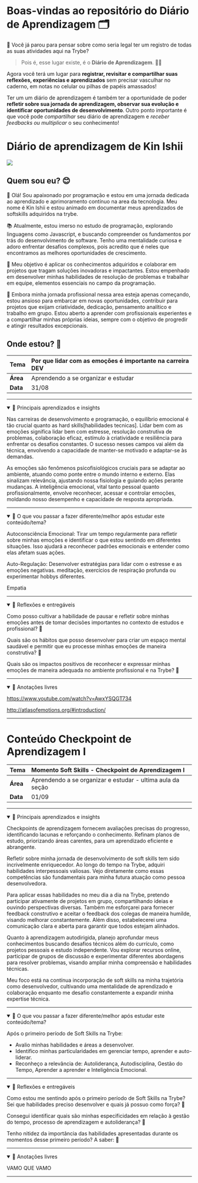 # Boas-vindas ao repositório do Diário de Aprendizagem 🗂️

💭 Você já parou para pensar sobre como seria legal ter um registro de todas as suas atividades aqui na Trybe?

> Pois é, esse lugar existe, é o **Diário de Aprendizagem**. 🎉🎉

Agora você terá um lugar para **registrar, revisitar e compartilhar suas reflexões, experiências e aprendizados** sem precisar vasculhar no caderno, em notas no celular ou pilhas de papéis amassados!

Ter um um diário de aprendizagem é também ter a oportunidade de poder **refletir sobre sua jornada de aprendizagem, observar sua evolução e identificar oportunidades de desenvolvimento**. Outro ponto importante é que você pode _compartilhar_ seu diário de aprendizagem e _receber feedbacks ou multiplicar_ o seu conhecimento!


# Diário de aprendizagem de Kin Ishii

![](https://media.giphy.com/media/amrNGnZUeWhZC/giphy.gif)

## Quem sou eu? 😊

👋 Olá! Sou apaixonado por programação e estou em uma jornada dedicada ao aprendizado e aprimoramento contínuo na area da tecnologia. Meu nome é Kin Ishii e estou animado em documentar meus aprendizados de softskills adquiridos na trybe.

📚 Atualmente, estou imerso no estudo de programação, explorando linguagens como Javascript, e buscando compreender os fundamentos por trás do desenvolvimento de software. Tenho uma mentalidade curiosa e adoro enfrentar desafios complexos, pois acredito que é neles que encontramos as melhores oportunidades de crescimento.

🚀 Meu objetivo é aplicar os conhecimentos adquiridos e colaborar em projetos que tragam soluções inovadoras e impactantes. Estou empenhado em desenvolver minhas habilidades de resolução de problemas e trabalhar em equipe, elementos essenciais no campo da programação.

💼 Embora minha jornada profissional nessa area esteja apenas começando, estou ansioso para embarcar em novas oportunidades, contribuir para projetos que exijam criatividade, dedicação, pensamento analítico e trabalho em grupo. Estou aberto a aprender com profissionais experientes e a compartilhar minhas próprias ideias, sempre com o objetivo de progredir e atingir resultados excepcionais.

## Onde estou? 📍

<!-- Utilize esse espaço para as reflexões e atividades dos checkpoints de aprendizagem ao longo da jornada de soft skills -->

| **Tema** |  Por que lidar com as emoções é importante na carreira DEV |
| :--- | :--- |
| **Área** | Aprendendo a se organizar e estudar |
| **Data** | 31/08 |

----

<details open>

<summary> 🧠 Principais aprendizados e insights </summary>

Nas carreiras de desenvolvimento e programação, o equilíbrio emocional é tão crucial quanto as hard skills[habilidades tecnicas]. Lidar bem com as emoções significa lidar bem com estresse, resolução construtiva de problemas, colaboração eficaz, estímulo à criatividade e resiliência para enfrentar os desafios constantes. O sucesso nesses campos vai além da técnica, envolvendo a capacidade de manter-se motivado e adaptar-se às demandas.

As emoções são fenômenos psicofisiológicos cruciais para se adaptar ao ambiente, atuando como ponte entre o mundo interno e externo. Elas sinalizam relevância, ajustando nossa fisiologia e guiando ações perante mudanças. A inteligência emocional, vital tanto pessoal quanto profissionalmente, envolve reconhecer, acessar e controlar emoções, moldando nosso desempenho e capacidade de resposta apropriada.

</details>

----
<details open>
<summary> 🧬 O que vou passar a fazer diferente/melhor após estudar este conteúdo/tema? </summary>

Autoconsciência Emocional: Tirar um tempo regularmente para refletir sobre minhas emoções e identificar o que estou sentindo em diferentes situações. Isso ajudará a reconhecer padrões emocionais e entender como elas afetam suas ações.

Auto-Regulação: Desenvolver estratégias para lidar com o estresse e as emoções negativas. meditação, exercícios de respiração profunda ou experimentar hobbys diferentes.

Empatia

</details>

----

<details open>
<summary> 🤔 Reflexões e entregáveis </summary>


Como posso cultivar a habilidade de pausar e refletir sobre minhas emoções antes de tomar decisões importantes no contexto de estudos e profissional? 💭

Quais são os hábitos que posso desenvolver para criar um espaço mental saudável e permitir que eu processe minhas emoções de maneira construtiva? 💭

Quais são os impactos positivos de reconhecer e expressar minhas emoções de maneira adequada no ambiente profissional e na Trybe? 💭

</details>

----

<details open>
<summary> 📝 Anotações livres </summary>

https://www.youtube.com/watch?v=AwxYSQGT734

http://atlasofemotions.org/#introduction/
</details>

----

# Conteúdo Checkpoint de Aprendizagem I

<!-- Utilize esse espaço à vontade! Não precisa ser apenas para o aprendizado em Soft Skills, faça cópias e crie novas páginas no seu diário de aprendizagem para toda a sua trajetória na Trybe! -->

| **Tema** | Momento Soft Skills - Checkpoint de Aprendizagem I |
| :--- | :--- |
| **Área** | Aprendendo a se organizar e estudar - ultima aula da seção |
| **Data** | 01/09 |

----

<details open>

<summary> 🧠 Principais aprendizados e insights </summary>

Checkpoints de aprendizagem fornecem avaliações precisas do progresso, identificando lacunas e reforçando o conhecimento. Refinam planos de estudo, priorizando áreas carentes, para um aprendizado eficiente e abrangente.

Refletir sobre minha jornada de desenvolvimento de soft skills tem sido incrivelmente enriquecedor. Ao longo do tempo na Trybe, adquiri habilidades interpessoais valiosas. Vejo diretamente como essas competências são fundamentais para minha futura atuação como pessoa desenvolvedora.

Para aplicar essas habilidades no meu dia a dia na Trybe, pretendo participar ativamente de projetos em grupo, compartilhando ideias e ouvindo perspectivas diversas. Também me esforçarei para fornecer feedback construtivo e aceitar o feedback dos colegas de maneira humilde, visando melhorar constantemente. Além disso, estabelecerei uma comunicação clara e aberta para garantir que todos estejam alinhados.

Quanto à aprendizagem autodirigida, planejo aprofundar meus conhecimentos buscando desafios técnicos além do currículo, como projetos pessoais e estudo independente. Vou explorar recursos online, participar de grupos de discussão e experimentar diferentes abordagens para resolver problemas, visando ampliar minha compreensão e habilidades técnicas.

Meu foco está na contínua incorporação de soft skills na minha trajetória como desenvolvedor, cultivando uma mentalidade de aprendizado e colaboração enquanto me desafio constantemente a expandir minha expertise técnica.

</details>

----
<details open>
<summary> 🧬 O que vou passar a fazer diferente/melhor após estudar este conteúdo/tema? </summary>

Após o primeiro período de Soft Skills na Trybe:

- Avalio minhas habilidades e áreas a desenvolver.
- Identifico minhas particularidades em gerenciar tempo, aprender e auto-liderar.
- Reconheço a relevância de: Autoliderança, Autodisciplina, Gestão do Tempo, Aprender a aprender e Inteligência Emocional.

</details>

----

<details open>
<summary> 🤔 Reflexões e entregáveis </summary>
  
Como estou me sentindo após o primeiro período de Soft Skills na Trybe? Sei que habilidades preciso desenvolver e quais já possuo como força? 💭

Consegui identificar quais são minhas especificidades em relação à gestão do tempo, processo de aprendizagem e autoliderança? 💭 

Tenho nitidez da importância das habilidades apresentadas durante os momentos desse primeiro período? A saber: 💭

</details>

----

<details open>
<summary> 📝 Anotações livres </summary>

VAMO QUE VAMO

</details>

----


